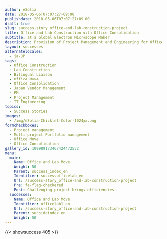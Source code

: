 ```yaml
---
author: eSolia
date: 2018-05-06T07:07:27+09:00
publishdate: 2018-05-06T07:07:27+09:00
draft: true
slug: success-story_office-and-lab-construction-project
title: Office and Lab Construction with Office Consolidation
subtitle: at a Global Electron Microscope Maker
description: Provision of Project Management and Engineering for Office and Lab Construction followed by a successful consolidation of two offices into the new one. - from eSolia Inc.
layout: successes
alternatelocales:
  - ja-JP
tags:
  - Office Construction
  - Lab Construction
  - Bilingual Liaison
  - Office Move
  - Office Consolidation
  - Japan Vendor Management
  - PM
  - Project Management
  - IT Engineering
topics:
  - Success Stories
images:  
  - /img/eSolia-Chicklet-Color-1024px.png
formcheckboxes:
  - Project management
  - Multi-project Portfolio management
  - Office Move
  - Office Consolidation
gallery_id: 109989173467424472552
menu:
  main:
    Name: Office and Lab Move
    Weight: 50
    Parent: success_index_en
    Identifier: successofficelab_en
    Url: /success-story_office-and-lab-construction-project
    Pre: fa-flag-checkered
    Post: Challenging project brings efficiencies
  successes:
    Name: Office and Lab Move
    Identifier: officelab1_en
    Url: /success-story_office-and-lab-construction-project
    Parent: sucsideindex_en
    Weight: 50
---
```


{{< showsuccess 405 >}}
